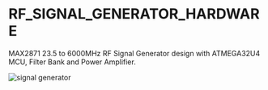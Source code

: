 # RF_SIGNAL_GENERATOR_HARDWARE
MAX2871 23.5 to 6000MHz RF Signal Generator design with ATMEGA32U4 MCU, Filter Bank and Power Amplifier.


![signal generator](https://user-images.githubusercontent.com/61315249/82239183-0e4be400-9941-11ea-92c1-ee4341d70c9a.png)

